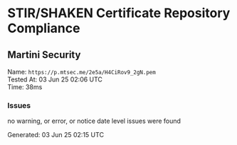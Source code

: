 # STIR/SHAKEN Certificate Repository Compliance

## Martini Security

Name: `https://p.mtsec.me/2e5a/H4CiRov9_2gN.pem`\
Tested At: 03 Jun 25 02:06 UTC\
Time: 38ms

### Issues

no warning, or error, or notice date level issues were found

Generated: 03 Jun 25 02:15 UTC
